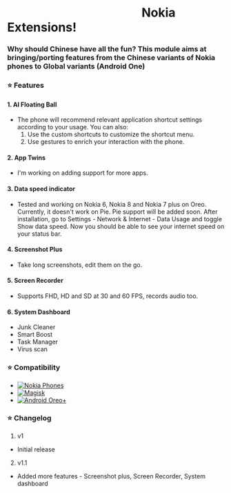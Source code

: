 # &nbsp;&nbsp; &nbsp;&nbsp;&nbsp;&nbsp;&nbsp;&nbsp;&nbsp;&nbsp;&nbsp;&nbsp;&nbsp;&nbsp; &nbsp;&nbsp;&nbsp;&nbsp;&nbsp;&nbsp;&nbsp;&nbsp;&nbsp;&nbsp;&nbsp;&nbsp;&nbsp;&nbsp;&nbsp;&nbsp;&nbsp;&nbsp;&nbsp;&nbsp;&nbsp;&nbsp; &nbsp;&nbsp;&nbsp;&nbsp; &nbsp;&nbsp; Nokia Extensions!

<h3>Why should Chinese have all the fun? 
This module aims at bringing/porting features from the Chinese variants of Nokia phones to Global variants (Android One)</h3>

### ⭐ Features
#### 1. AI Floating Ball 
  *  The phone will recommend relevant application shortcut settings according to your usage. 
  You can also: 
     1. Use the custom shortcuts to customize the shortcut menu.
     2. Use gestures to enrich your interaction with the phone.  
     
#### 2. App Twins
  * I'm working on adding support for more apps.      

#### 3. Data speed indicator
   * Tested and working on Nokia 6, Nokia 8 and Nokia 7 plus on Oreo. Currently, it doesn't work on Pie. Pie support will be added soon. After installation, go to Settings - Network & Internet - Data Usage and toggle Show data speed. Now you should be able to see your internet speed on your status bar.
   
#### 4. Screenshot Plus
  * Take long screenshots, edit them on the go.
  
#### 5. Screen Recorder
  * Supports FHD, HD and SD at 30 and 60 FPS, records audio too.

#### 6. System Dashboard
  * Junk Cleaner
  * Smart Boost
  * Task Manager
  * Virus scan

### ⭐ Compatibility
  * [![Nokia Phones](https://img.shields.io/badge/Nokia-Android%20phones-blue.svg)](https://www.nokia.com/phones/en_int)
  * [![Magisk](https://img.shields.io/badge/Magisk-17%2B-00B39B.svg)](https://forum.xda-developers.com/apps/magisk/official-magisk-v7-universal-systemless-t3473445)
  * [![Android Oreo+](https://img.shields.io/badge/Oreo-8.0+-blue.svg)](https://www.android.com/versions/oreo-8-0/)
### ⭐ Changelog 
1. v1
  * Initial release

2. v1.1
  * Added more features - Screenshot plus, Screen Recorder, System dashboard
  
